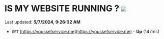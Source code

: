 # IS MY WEBSITE RUNNING ? [![](https://img.shields.io/static/v1?label=Sponsor&message=%E2%9D%A4&logo=GitHub&color=%23fe8e86)](https://github.com/sponsors/<username>)

Last updated: **5/7/2024, 9:26:02 AM**

- `GET` [https://youssefservice.me](https://youssefservice.me) - **Up** (147ms)
